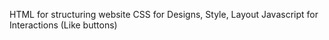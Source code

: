 HTML for structuring website
CSS for Designs, Style, Layout
Javascript for Interactions (Like buttons)